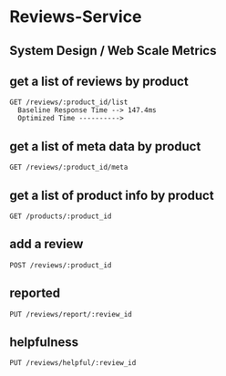 # Reviews-Service

## System Design / Web Scale Metrics

  ## get a list of reviews by product

    GET /reviews/:product_id/list
      Baseline Response Time --> 147.4ms
      Optimized Time ----------> 
  ## get a list of meta data by product

    GET /reviews/:product_id/meta

  ## get a list of product info by product

    GET /products/:product_id

  ## add a review

    POST /reviews/:product_id

  ## reported

    PUT /reviews/report/:review_id

  ## helpfulness

    PUT /reviews/helpful/:review_id
